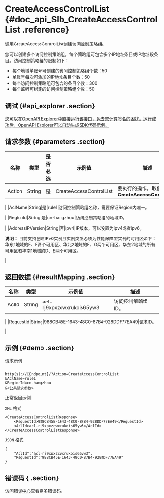 # CreateAccessControlList {#doc_api_Slb_CreateAccessControlList .reference}

调用CreateAccessControlList创建访问控制策略组。

您可以创建多个访问控制策略组，每个策略组可包含多个IP地址条目或IP地址段条目。访问控制策略组的限制如下：

-   每个地域单账号可创建的访问控制策略组个数：50
-   单账号每次可添加的IP地址条目个数：50
-   每个访问控制策略组可包含的条目个数：300
-   每个监听可绑定的访问控制策略组个数：50

## 调试 {#api_explorer .section}

[您可以在OpenAPI Explorer中直接运行该接口，免去您计算签名的困扰。运行成功后，OpenAPI Explorer可以自动生成SDK代码示例。](https://api.aliyun.com/#product=Slb&api=CreateAccessControlList&type=RPC&version=2014-05-15)

## 请求参数 {#parameters .section}

|名称|类型|是否必选|示例值|描述|
|--|--|----|---|--|
|Action|String|是|CreateAccessControlList|要执行的操作，取值：**CreateAccessControlList**

 |
|AclName|String|是|rule1|访问控制策略组名称，需要保证Region内唯一。

 |
|RegionId|String|是|cn-hangzhou|访问控制策略组的地域ID。

 |
|AddressIPVersion|String|否|ipv4|IP版本，可以设置为ipv4或者ipv6。

 **说明：** 目前支持创建IPv6实例且实例类型必须为性能保障型实例的可用区如下：华东1地域的E、F两个可用区、华北2地域的F、G两个可用区、华东2地域的所有可用区和华南1地域的D、E两个可用区。

 |

## 返回数据 {#resultMapping .section}

|名称|类型|示例值|描述|
|--|--|---|--|
|AclId|String|acl-rj9xpxzcwxrukois65yw3|访问控制策略组ID。

 |
|RequestId|String|988CB45E-1643-48C0-87B4-928DDF77EA49|请求ID。

 |

## 示例 {#demo .section}

请求示例

``` {#request_demo}

http(s)://[Endpoint]/?Action=CreateAccessControlList
&AclName=rule1
&RegionId=cn-hangzhou
&<公共请求参数>

```

正常返回示例

`XML` 格式

``` {#xml_return_success_demo}
<CreateAccessControlListResponse>
    <RequestId>988CB45E-1643-48C0-87B4-928DDF77EA49</RequestId>
    <AclId>acl-rj9xpxzcwxrukois65yw3</AclId>
</CreateAccessControlListResponse>
```

`JSON` 格式

``` {#json_return_success_demo}
{
	"AclId":"acl-rj9xpxzcwxrukois65yw3",
	"RequestId":"988CB45E-1643-48C0-87B4-928DDF77EA49"
}
```

## 错误码 { .section}

访问[错误中心](https://error-center.alibabacloud.com/status/product/Slb)查看更多错误码。

